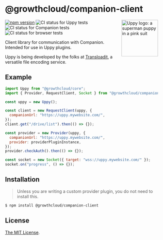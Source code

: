 # @growthcloud/companion-client

<img src="https://uppy.io/images/logos/uppy-dog-head-arrow.svg" width="120" alt="Uppy logo: a superman puppy in a pink suit" align="right">

[![npm version](https://img.shields.io/npm/v/@growthcloud/companion-client.svg?style=flat-square)](https://www.npmjs.com/package/@growthcloud/companion-client)
![CI status for Uppy tests](https://github.com/goemerge/uppy/workflows/Tests/badge.svg)
![CI status for Companion tests](https://github.com/goemerge/uppy/workflows/Companion/badge.svg)
![CI status for browser tests](https://github.com/goemerge/uppy/workflows/End-to-end%20tests/badge.svg)

Client library for communication with Companion. Intended for use in Uppy plugins.

Uppy is being developed by the folks at [Transloadit](https://transloadit.com), a versatile file encoding service.

## Example

```js
import Uppy from "@growthcloud/core";
import { Provider, RequestClient, Socket } from "@growthcloud/companion-client";

const uppy = new Uppy();

const client = new RequestClient(uppy, {
  companionUrl: "https://uppy.mywebsite.com/",
});
client.get("/drive/list").then(() => {});

const provider = new Provider(uppy, {
  companionUrl: "https://uppy.mywebsite.com/",
  provider: providerPluginInstance,
});
provider.checkAuth().then(() => {});

const socket = new Socket({ target: "wss://uppy.mywebsite.com/" });
socket.on("progress", () => {});
```

## Installation

> Unless you are writing a custom provider plugin, you do not need to install this.

```bash
$ npm install @growthcloud/companion-client
```

<!-- Undocumented currently
## Documentation

Documentation for this plugin can be found on the [Uppy website](https://uppy.io/docs/DOC_PAGE_HERE).
-->

## License

[The MIT License](./LICENSE).

